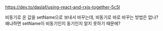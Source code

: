 https://dev.to/daslaf/using-react-and-rxjs-together-5c5l

비동기로 온 값을 setName으로 보내서 바꾸는데, 비동기로 바로 바꾸는 방법은 없나?
왜냐하면 setName이 비동기인지 동기인지 알지 못하기 때문에?
